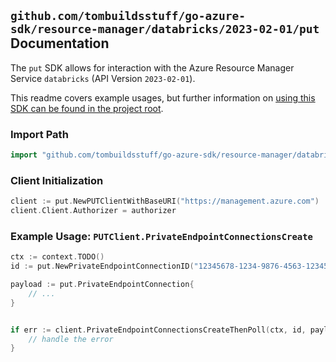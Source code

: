 
## `github.com/tombuildsstuff/go-azure-sdk/resource-manager/databricks/2023-02-01/put` Documentation

The `put` SDK allows for interaction with the Azure Resource Manager Service `databricks` (API Version `2023-02-01`).

This readme covers example usages, but further information on [using this SDK can be found in the project root](https://github.com/tombuildsstuff/go-azure-sdk/tree/main/docs).

### Import Path

```go
import "github.com/tombuildsstuff/go-azure-sdk/resource-manager/databricks/2023-02-01/put"
```


### Client Initialization

```go
client := put.NewPUTClientWithBaseURI("https://management.azure.com")
client.Client.Authorizer = authorizer
```


### Example Usage: `PUTClient.PrivateEndpointConnectionsCreate`

```go
ctx := context.TODO()
id := put.NewPrivateEndpointConnectionID("12345678-1234-9876-4563-123456789012", "example-resource-group", "workspaceValue", "privateEndpointConnectionValue")

payload := put.PrivateEndpointConnection{
	// ...
}


if err := client.PrivateEndpointConnectionsCreateThenPoll(ctx, id, payload); err != nil {
	// handle the error
}
```
